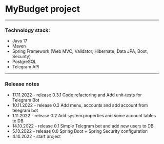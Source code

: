 # MyBudget project
___
### Technology stack:
- Java 17
- Maven
- Spring Framework (Web MVC, Validator, Hibernate, Data JPA, Boot, Security)
- PostgreSQL
- Telegram API
___
### Release notes
- 17.11.2022 - release 0.3.1 Code refactoring and Add unit-tests for Telegram Bot
- 10.11.2022 - release 0.3 Add menu, accounts and add account from telegram bot
- 1.11.2022 - release 0.2 Add system.properties and some account tables to DB
- 14.10.2022 - release 0.1 Simple Telegram bot and add new users to DB
- 5.10.2022 - release 0.0 Spring Boot + Spring Security configuration
- 4.10.2022 - start project
